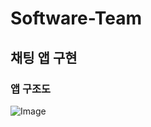 # Software-Team
## 채팅 앱 구현

### 앱 구조도
![Image](https://github.com/user-attachments/assets/15122495-adc6-4866-8ab6-5a1d0d8d83c0)
